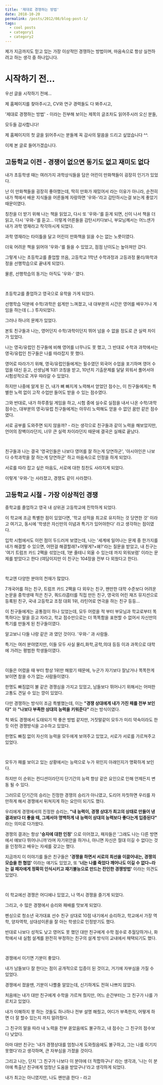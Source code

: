 ```yaml
---
title: '제대로 경쟁하는 방법'
date: 2018-10-20
permalink: /posts/2012/08/blog-post-1/
tags:
  - cool posts
  - category1
  - category2
---
```


제가 지금까지도 믿고 있는 가장 이상적인 경쟁하는 방법이며, 마음속으로 항상 실천하려고 하는 생각 중 하나입니다.

시작하기 전...
======

우선 글을 시작하기 전에... 

제 홈페이지를 찾아주시고, CV와 연구 경력들도 다 봐주시고,

'제대로 경쟁하는 방법' - 이라는 진부해 보이는 제목의 글조차도 읽어주시러 오신 분들,

모두들 감사합니다!

제 홈페이지의 첫 글을 읽어주시는 분들께 꼭 감사의 말씀을 드리고 싶었습니다 ^^.


이제 본 글로 들어가겠습니다.

고등학교 이전 - 경쟁이 없으면 동기도 없고 재미도 없다
------

내가 초등학생 때는 여러가지 과학상식들을 담은 어린이 만화책들이 굉장히 인기가 있었다. 

난 이 만화책들을 굉장히 좋아했는데, 딱히 만화가 재밌어서 라는 이유가 아니라, 순전히 내가 책에서 배운 지식들을 어른들께 자랑하면 '우와-'라고 감탄하시는걸 보는게 좋았기 때문이였다. 

칭찬을 더 받기 위해 나는 책을 읽었고, 다시 또 '우와-'를 듣게 되면, 신이 나서 책을 더 읽고, 다시 '우와-'를 듣고... 이렇게 어른들을 감탄시키다보니, 부모님께서는 어느샌가 내가 과학 영재라고 착각하시게 되었다. 

과학 영재라는 타이틀을 달고 어린이 만화책을 읽을 수는 없는 노릇이였다.

더욱 어려운 책을 읽어야 '우와-'를 들을 수 있었고, 점점 난이도는 높아져만 갔다.

그렇게 나는 초등학교를 졸업할 쯔음, 고등학교 1학년 수학과정과 고등과정 물리/화학과정을 선행학습으로 끝내게 되었다. 

물론, 선행학습의 동기는 아직도 '우와-' 였다.

<br/>

초등학교를 졸업하고 영국으로 유학을 가게 되었다. 

선행학습 덕분에 수학/과학은 쉽게만 느껴졌고, 내 대부분의 시간은 영어를 배우거나 게임을 하는데 (...) 투자되었다. 

그러나 하나의 문제가 있었다. 

본토 친구들과 나는, 영어던지 수학/과학이던지 뛰어 넘을 수 없을 정도로 큰 실력 차이가 있었다. 

나는 영국/유럽인 친구들에 비해 영어를 너무나도 못 했고, 그 반대로 수학과 과학에서는 영국/유럽인 친구들은 나를 따라잡지 못 했다. 

영어로 따라가기 위해, 영국/유럽인들에게는 필수였던 외국어 수업을 포기하며 영어 수업을 대신 듣고, 선생님께 1대1 코칭을 받고, 10년치 기출문제를 달달 외워서 풀어서야 시험성적으로 겨우 따라갈 수 있었다. 

하지만 나중에 알게 된 건, 내가 뼈 빠지게 노력해서 얻었던 점수는, 이 친구들에게는 특별한 노력 없이 고작 수업만 들어도 받을 수 있는 점수였다. 

그와 반대로, 내가 하루종일 게임을 하고, 시험 중에 실수로 실점을 내서 나온 수학/과학 점수는, 대부분의 영국/유럽 친구들에게는 아무리 노력해도 얻을 수 없던 꿈만 같은 점수였다. 

서로 공부를 도와주면 되지 않을까? - 라는 생각으로 친구들과 같이 노력을 해보았지만, 언어의 장벽이라던지, 너무 큰 실력 차이라던지 때문에 결국은 실패로 끝났다. 

<br/>

친구들과 나는 결국 '영국인들은 나보다 영어를 잘 하는게 당연하군', '아시아인은 나보다 수학과학을 잘 하는게 당연하군' 하고 마음속으로 인정을 하게 되었다.

서로를 따라 잡고 싶은 마음도, 서로에 대한 칭찬도 사라지게 되었다. 

이렇게 '우와-'는 사라졌고, 경쟁도 같이 사라졌다.

고등학교 시절 - 가장 이상적인 경쟁
------

중학교를 졸업하고 영국 내 상위권 고등학교에 진학하게 되었다. 

이 학교에 조금 특별한 점이 있었다면, '학교 성적을 최고로 유지하는 것 당연한 것' 이라고 여기고, 동시에 '학생은 자신만의 이념과 특기가 있어야한다' 라고 생각하는 점이였다. 

입학 시험에서도 이런 점이 두드러져 보였는데, 나는 '세계에 일어나는 문제 중 한가지를 네가 해결할 수 있으면, 어떤걸 해결할래?+어떻게?+왜?'라는 질문을 받았고, 내 친구는 '여기 트럼프 카드 2팩을 섞었는데, 1분 줄테니 외울 수 있는데 까지 외워보렴' 이라는 문제를 받았다고 한다 (여담이지만 이 친구는 104장을 전부 다 외웠다고 한다).

<br/>

학교엔 다양한 분야의 천재가 많았다. 

7개국어를 하는 친구, 트럼프 카드 2팩을 다 외우는 친구, 왠만한 대학 수준보다 어려운 논문을 중학생때 적은 친구, 쿼드라콥터를 직접 만든 친구, 영국의 어린 재즈 뮤지션으로 등록된 친구, 국내 고등학교 조정 대회 1위, 라틴어로 연극을 하는 친구 등등... 

이 친구들에게는 공통점이 하나 있었는데, 모두 어렸을 적 부터 부모님과 학교로부터 똑똑하다는 말을 듣고 자라고, 학교 점수만으로는 더 똑똑함을 표현할 수 없어서 자신만의 특기를 만들게 된 친구들이였다.

알고보니 다들 나랑 같은 과 였던 것이다. '우와-' 과 사람들.

특기는 여러 분야였지만, 이들 모두 사실 물리,화학,공학,의대 등등 이과 과목으로 대학에 가려는 평범한 학생들이였다.

<br/>

이들은 어렸을 때 부터 항상 1위만 해왔기 때문에, 누군가 자기보다 잘났거나 똑똑한게 보이면 참을 수가 없는 사람들이였다. 

한명도 빠짐없이 불 같은 경쟁심을 가지고 있었고, 남들보다 뛰어나기 위해서는 어떠한 고통도 견딜 수 있는 깡이 있었다. 

다만 경쟁하는 방식이 조금 특별했는데, 이는 **"경쟁 상대에게 내가 가진 패를 전부 보인다"** 와 **"나보다 부족한 상대의 능력을 키워준다"** 라는 방식이였다. 

척 봐도 경쟁에서 도태되기 딱 좋은 방법 같지만, 거짓말같이 모두가 미리 약속이라도 한 듯 이런 경쟁방식을 고수하고 있었다. 

한명도 빠짐 없이 자신의 능력을 모두에게 보여주고 있었고, 서로가 서로를 가르쳐주고 있었다.

<br/>

모두가 패를 보이고 있는 상황에서는 능력으로 누가 위인지 아래인지가 명확하게 보인다. 

하지만 이 순위는 컨디션이라던지 단기간의 능력 향상 같은 요인으로 인해 언제든지 변동 될 수 있다. 

그러므로 단기간의 승리는 진정한 경쟁의 승리가 아니였고, 도리어 자칫하면 우리를 자만하게 해서 경쟁에서 뒤쳐지게 하는 요인이 되기도 했다. 

우리에게 경쟁에서의 진정한 승리는, **"내 능력이, 경쟁 상대가 최고의 상태로 만들어 낸 결과보다 더 좋을 때, 그제서야 명백하게 내 능력이 상대의 능력보다 좋다는게 입증된다"** 라는 의미로 다가왔다. 

경쟁의 결과는 항상 **'승자에 대한 인정'** 으로 이어졌고, 패자들은 '그래도 나는 다른 방면에서 얘보다 뛰어나니까'라며 자기위안을 하거나, 아니면 자신은 절대 이길 수 없다는 것을 인정하고 배우는 자세를 갖고는 했다.

지금까지 이 이야기를 들은 친구들은 **'경쟁을 하면서 서로의 최선을 이끌어내는, 경쟁의 모습을 한 협업'** 이라는 얘기도 있었고, 또 **'너는 나를 죽었다 깨어나도 이길 수 없다~라는 걸 패자에게 정확히 인식시키고 재기불능으로 만드는 잔인한 경쟁방법'** 이라는 의견도 있었다.

<br/>

이 학교에선 경쟁은 어디에나 있었고, 나 역시 경쟁을 즐기게 되었다.

그리고, 수 많은 경쟁에서 승리와 패배를 맛보게 되었다.

펜싱으로 청소년 국가대표 선수 친구 상대로 10점 내기에서 승리하고, 학교에서 가장 역학, 양자역학, 상대성이론을 잘 아는 학생으로 인정받기도 했다.

반대로 나보다 성적도 낮고 영어도 못 했던 대만 친구에게 수학 점수로 추월당하거나, 화학에서 내 실험 설계를 완전히 부정하는 친구의 설계 방식이 교내에서 채택되기도 했다.

<br/>

경쟁에서 이기면 기분이 좋았다.

내가 남들보다 잘 한다는 점이 공개적으로 입증이 된 것이고, 거기에 자부심을 가질 수 있었다.

경쟁에서 졌을땐, 기분이 나쁠줄 알았는데, 신기하게도 전혀 나쁘지 않았다.

처음에는 내가 대만 친구에게 수학을 가르쳐 줬지만, 어느 순간부터는 그 친구가 나를 가르치고 있었다.

내가 이해하지 못 하는 것들도 하나하나 전부 설명 해줬고, 어디가 부족한지, 어떻게 하면 더 잘 할수 있는지 까지 알려줬다.

그 친구의 말을 따라 내 노력을 전부 쏟았음에도 불구하고, 내 점수는 그 친구의 점수보다 낮았다.

아마 대만 친구는 '내가 경쟁상대를 엄청나게 도와줬음에도 불구하고, 그는 나를 이기지 못했다'라고 생각하며, 큰 자부심을 가졌을 것이다.

그리고 나는, 단지 '그 친구가 나보다 이 분야에 더 적합하구나' 라는 생각과, '나는 이 분야에 특출난 친구에게 엄청난 도움을 받았구나'라고 생각하게 되었다.

내가 최고는 아니였지만, 나도 왠만큼 한다 - 라고 
 
